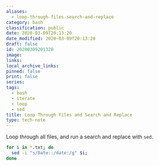 ```yaml
---
aliases:
  - loop-through-files-search-and-replace
category: bash
classification: public
date: 2020-03-09T20:13:20
date_modified: 2020-03-09T20:13:20
draft: false
id: 20200309201320
image: 
links: 
local_archive_links: 
pinned: false
print: false
series: 
tags:
  - bash
  - iterate
  - loop
  - sed
title: Loop Through Files and Search and Replace
type: tech-note
---
```


Loop through all files, and run a search and replace with `sed`.

```sh
for i in *.txt; do
  sed -i "s/Date::/date:/g" $i;
done
```